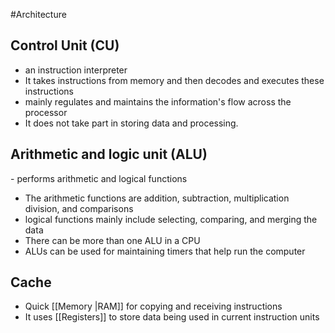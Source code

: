 #Architecture
## Control Unit (CU)
- an instruction interpreter
- It takes instructions from memory and then decodes and executes these instructions
- mainly regulates and maintains the information's flow across the processor
- It does not take part in storing data and processing.
## Arithmetic and logic unit (ALU)
- performs arithmetic and logical functions
- The arithmetic functions are addition, subtraction, multiplication division, and comparisons
- logical functions mainly include selecting, comparing, and merging the data
- There can be more than one ALU in a CPU
- ALUs can be used for maintaining timers that help run the computer
## Cache
- Quick [[Memory |RAM]] for copying and receiving instructions
- It uses [[Registers]] to store data being used in current instruction units